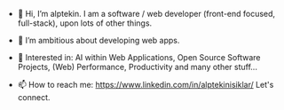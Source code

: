 - 👋 Hi, I’m alptekin. I am a software / web developer (front-end focused, full-stack), upon lots of other things.

- 💞️ I’m ambitious about developing web apps.

- 💞️ Interested in: AI within Web Applications, Open Source Software Projects, (Web) Performance, Productivity and many other stuff...

- 📫 How to reach me: https://www.linkedin.com/in/alptekinisiklar/ Let's connect.
  
<!---
aisiklar/aisiklar is a ✨ special ✨ repository because its `README.md` (this file) appears on your GitHub profile.
You can click the Preview link to take a look at your changes.
--->
